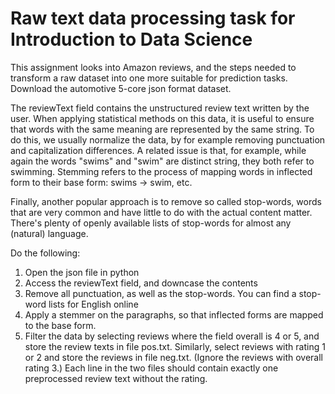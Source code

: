 # Raw text data processing task for Introduction to Data Science

This assignment looks into Amazon reviews, and the steps needed to transform a raw dataset into one more suitable for prediction tasks.
Download the automotive 5-core json format dataset. 

The reviewText field contains the unstructured review text written by the user. 
When applying statistical methods on this data, it is useful to ensure that words with the same meaning are represented by the same string.
To do this, we usually normalize the data, by for example removing punctuation and capitalization differences. A related issue is that, for example, while again the words "swims" and "swim" are distinct string, they both refer to swimming. Stemming refers to the process of mapping words in inflected form to their base form: swims -> swim, etc.

Finally, another popular approach is to remove so called stop-words, words that are very common and have little to do with the actual content matter. There's plenty of openly available lists of stop-words for almost any (natural) language.

Do the following:

1. Open the json file in python
2. Access the reviewText field, and downcase the contents
3. Remove all punctuation, as well as the stop-words. You can find a stop-word lists for English online
4. Apply a stemmer on the paragraphs, so that inflected forms are mapped to the base form. 
5. Filter the data by selecting reviews where the field overall is 4 or 5, and store the review texts in file pos.txt. Similarly, select reviews with rating 1 or 2 and store the reviews in file neg.txt. (Ignore the reviews with overall rating 3.) Each line in the two files should contain exactly one preprocessed review text without the rating.
